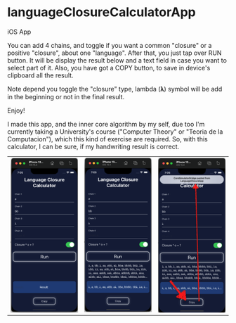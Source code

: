 # languageClosureCalculatorApp
iOS App

You can add 4 chains, and toggle if you want a common "closure" or a positive "closure", about one "language".
After that, you just tap over RUN button.
It will be display the result below and a text field in case you want to select part of it.
Also, you have got a COPY button, to save in device's clipboard all the result.

Note depend you toggle the "closure" type, lambda (𝛌) symbol will be add in the beginning or not in the final result.

Enjoy!

I made this app, and the inner core algorithm by my self, due too I'm currently taking a University's course ("Computer Theory" or "Teoria de la Computacion"), which this kind of exercise are required. 
So, with this calculator, I can be sure, if my handwriting result is correct.


<table style="width: 100%; border-collapse: collapse; border-style: none;" border="0">
<tbody>
<tr>
<td style="width: 25%;"><img src="https://raw.githubusercontent.com/joasegovia9427/languageClosureCalculatorApp/main/ScreenShots/ss01.png" width="30px" data-canonical-src="https://raw.githubusercontent.com/joasegovia9427/languageClosureCalculatorApp/main/ScreenShots/ss01.png" style="width: 300px;"></td>
<td style="width: 25%;"><img src="https://raw.githubusercontent.com/joasegovia9427/languageClosureCalculatorApp/main/ScreenShots/ss02.png" width="30px" data-canonical-src="https://raw.githubusercontent.com/joasegovia9427/languageClosureCalculatorApp/main/ScreenShots/ss02.png" style="width: 300px;"></td>
<td style="width: 25%;"><img src="https://raw.githubusercontent.com/joasegovia9427/languageClosureCalculatorApp/main/ScreenShots/ss03%20.png" width="30px" data-canonical-src="https://raw.githubusercontent.com/joasegovia9427/languageClosureCalculatorApp/main/ScreenShots/ss03%20.png" style="width: 300px;"></td>
</tr>
</tbody>
</table>
